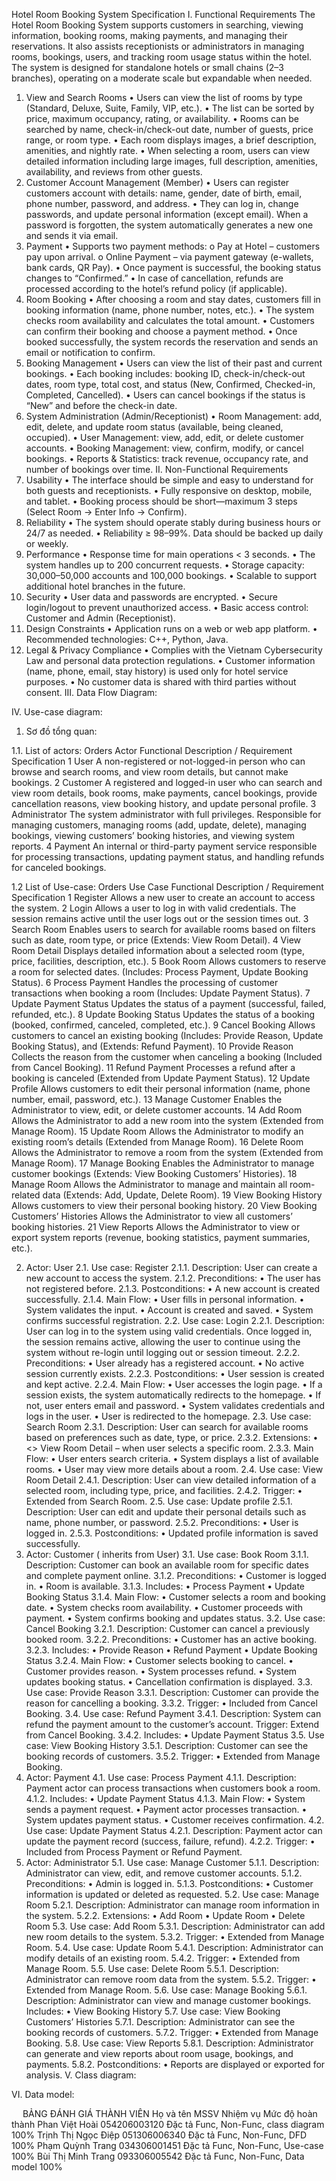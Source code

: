 Hotel Room Booking System Specification
I. Functional Requirements
The Hotel Room Booking System supports customers in searching, viewing information, booking rooms, making payments, and managing their reservations.
It also assists receptionists or administrators in managing rooms, bookings, users, and tracking room usage status within the hotel.
The system is designed for standalone hotels or small chains (2–3 branches), operating on a moderate scale but expandable when needed.
1. View and Search Rooms
•	Users can view the list of rooms by type (Standard, Deluxe, Suite, Family, VIP, etc.).
•	The list can be sorted by price, maximum occupancy, rating, or availability.
•	Rooms can be searched by name, check-in/check-out date, number of guests, price range, or room type.
•	Each room displays images, a brief description, amenities, and nightly rate.
•	When selecting a room, users can view detailed information including large images, full description, amenities, availability, and reviews from other guests.
2. Customer Account Management (Member)
•	Users can register customers account with details: name, gender, date of birth, email, phone number, password, and address.
•	They can log in, change passwords, and update personal information (except email).
When a password is forgotten, the system automatically generates a new one and sends it via email.
3. Payment
•	Supports two payment methods:
o	Pay at Hotel – customers pay upon arrival.
o	Online Payment – via payment gateway (e-wallets, bank cards, QR Pay).
•	Once payment is successful, the booking status changes to “Confirmed.”
•	In case of cancellation, refunds are processed according to the hotel’s refund policy (if applicable).
4. Room Booking
•	After choosing a room and stay dates, customers fill in booking information (name, phone number, notes, etc.).
•	The system checks room availability and calculates the total amount.
•	Customers can confirm their booking and choose a payment method.
•	Once booked successfully, the system records the reservation and sends an email or notification to confirm.
5. Booking Management
•	Users can view the list of their past and current bookings.
•	Each booking includes: booking ID, check-in/check-out dates, room type, total cost, and status (New, Confirmed, Checked-in, Completed, Cancelled).
•	Users can cancel bookings if the status is “New” and before the check-in date.
6. System Administration (Admin/Receptionist)
•	Room Management: add, edit, delete, and update room status (available, being cleaned, occupied).
•	User Management: view, add, edit, or delete customer accounts.
•	Booking Management: view, confirm, modify, or cancel bookings.
•	Reports & Statistics: track revenue, occupancy rate, and number of bookings over time.
II. Non-Functional Requirements
1. Usability
•	The interface should be simple and easy to understand for both guests and receptionists.
•	Fully responsive on desktop, mobile, and tablet.
•	Booking process should be short—maximum 3 steps (Select Room → Enter Info → Confirm).
2. Reliability
•	The system should operate stably during business hours or 24/7 as needed.
•	Reliability ≥ 98–99%. Data should be backed up daily or weekly.
3. Performance
•	Response time for main operations < 3 seconds.
•	The system handles up to 200 concurrent requests.
•	Storage capacity: 30,000–50,000 accounts and 100,000 bookings.
•	Scalable to support additional hotel branches in the future.
4. Security
•	User data and passwords are encrypted.
•	Secure login/logout to prevent unauthorized access.
•	Basic access control: Customer and Admin (Receptionist).
5. Design Constraints
•	Application runs on a web or web app platform.
•	Recommended technologies: C++, Python, Java.
6. Legal & Privacy Compliance
•	Complies with the Vietnam Cybersecurity Law and personal data protection regulations.
•	Customer information (name, phone, email, stay history) is used only for hotel service purposes.
•	No customer data is shared with third parties without consent.
III. Data Flow Diagram:
 
 


IV. Use-case diagram:
1.	Sơ đồ tổng quan:
 
1.1.	List of actors:
Orders 	Actor	Functional Description / Requirement Specification
1	User	A non-registered or not-logged-in person who can browse and search rooms, and view room details, but cannot make bookings.
2	Customer	A registered and logged-in user who can search and view room details, book rooms, make payments, cancel bookings, provide cancellation reasons, view booking history, and update personal profile.
3	Administrator	The system administrator with full privileges. Responsible for managing customers, managing rooms (add, update, delete), managing bookings, viewing customers’ booking histories, and viewing system reports.
4	Payment 	An internal or third-party payment service responsible for processing transactions, updating payment status, and handling refunds for canceled bookings.

1.2 List of Use-case:
Orders	Use Case	Functional Description / Requirement Specification
1	Register	Allows a new user to create an account to access the system.
2	Login	Allows a user to log in with valid credentials. The session remains active until the user logs out or the session times out.
3	Search Room	Enables users to search for available rooms based on filters such as date, room type, or price (Extends: View Room Detail).
4	View Room Detail	Displays detailed information about a selected room (type, price, facilities, description, etc.).
5	Book Room	Allows customers to reserve a room for selected dates. (Includes: Process Payment, Update Booking Status).
6	Process Payment	Handles the processing of customer transactions when booking a room (Includes: Update Payment Status).
7	Update Payment Status	Updates the status of a payment (successful, failed, refunded, etc.).
8	Update Booking Status	Updates the status of a booking (booked, confirmed, canceled, completed, etc.).
9	Cancel Booking	Allows customers to cancel an existing booking (Includes: Provide Reason, Update Booking Status), and (Extends: Refund Payment).
10	Provide Reason	Collects the reason from the customer when canceling a booking (Included from Cancel Booking).
11	Refund Payment	Processes a refund after a booking is canceled (Extended from Update Payment Status).
12	Update Profile	Allows customers to edit their personal information (name, phone number, email, password, etc.).
13	Manage Customer	Enables the Administrator to view, edit, or delete customer accounts.
14	Add Room	Allows the Administrator to add a new room into the system (Extended from Manage Room).
15	Update Room	Allows the Administrator to modify an existing room’s details (Extended from Manage Room).
16	Delete Room	Allows the Administrator to remove a room from the system (Extended from Manage Room).
17	Manage Booking	Enables the Administrator to manage customer bookings (Extends: View Booking Customers’ Histories).
18	Manage Room	Allows the Administrator to manage and maintain all room-related data (Extends: Add, Update, Delete Room).
19	View Booking History	Allows customers to view their personal booking history.
20	View Booking Customers’ Histories	Allows the Administrator to view all customers’ booking histories.
21	View Reports	Allows the Administrator to view or export system reports (revenue, booking statistics, payment summaries, etc.).

2. Actor: User
2.1. Use case: Register
2.1.1. Description: User can create a new account to access the system.
2.1.2. Preconditions:
•	The user has not registered before.
2.1.3. Postconditions:
•	A new account is created successfully.
2.1.4. Main Flow:
•	User fills in personal information.
•	System validates the input.
•	Account is created and saved.
•	System confirms successful registration.
2.2. Use case: Login
2.2.1. Description: User can log in to the system using valid credentials. Once logged in, the session remains active, allowing the user to continue using the system without re-login until logging out or session timeout.
2.2.2. Preconditions:
•	User already has a registered account.
•	No active session currently exists.
2.2.3. Postconditions:
•	User session is created and kept active.
2.2.4. Main Flow:
•	User accesses the login page.
•	If a session exists, the system automatically redirects to the homepage.
•	If not, user enters email and password.
•	System validates credentials and logs in the user.
•	User is redirected to the homepage.
2.3. Use case: Search Room
2.3.1. Description: User can search for available rooms based on preferences such as date, type, or price.
2.3.2. Extensions:
•	<<extend>> View Room Detail – when user selects a specific room.
2.3.3. Main Flow:
•	User enters search criteria.
•	System displays a list of available rooms.
•	User may view more details about a room.
2.4. Use case: View Room Detail
2.4.1. Description: User can view detailed information of a selected room, including type, price, and facilities.
2.4.2. Trigger: 
•	Extended from Search Room.
2.5. Use case: Update profile
2.5.1. Description: User can edit and update their personal details such as name, phone number, or password.
2.5.2. Preconditions:
•	User is logged in.
2.5.3. Postconditions:
•	Updated profile information is saved successfully.
3. Actor: Customer ( inherits from User)
3.1. Use case: Book Room
3.1.1. Description: Customer can book an available room for specific dates and complete payment online.
3.1.2. Preconditions:
•	Customer is logged in.
•	Room is available.
3.1.3. Includes:
•	Process Payment
•	Update Booking Status
3.1.4. Main Flow:
•	Customer selects a room and booking date.
•	System checks room availability.
•	Customer proceeds with payment.
•	System confirms booking and updates status.
3.2. Use case: Cancel Booking
3.2.1. Description: Customer can cancel a previously booked room.
3.2.2. Preconditions:
•	Customer has an active booking.
3.2.3. Includes:
•	Provide Reason
•	Refund Payment
•	Update Booking Status
3.2.4. Main Flow:
•	Customer selects booking to cancel.
•	Customer provides reason.
•	System processes refund.
•	System updates booking status.
•	Cancellation confirmation is displayed.
3.3. Use case: Provide Reason
3.3.1. Description: Customer can provide the reason for cancelling a booking.
3.3.2. Trigger: 
•	Included from Cancel Booking.
3.4. Use case: Refund Payment
3.4.1. Description: System can refund the payment amount to the customer’s account.
 Trigger: Extend from Cancel Booking.
3.4.2. Includes: 
•	Update Payment Status
3.5. Use case: View Booking History
3.5.1. Description: Customer can see the booking records of customers.
3.5.2. Trigger: 
•	Extended from Manage Booking.
4. Actor: Payment
4.1. Use case: Process Payment
4.1.1. Description: Payment actor can process transactions when customers book a room.
4.1.2. Includes:
•	Update Payment Status
4.1.3. Main Flow:
•	System sends a payment request.
•	Payment actor processes transaction.
•	System updates payment status.
•	Customer receives confirmation.
4.2. Use case: Update Payment Status
4.2.1. Description: Payment actor can update the payment record (success, failure, refund).
4.2.2. Trigger:
•	Included from Process Payment or Refund Payment.
5. Actor: Administrator
5.1. Use case: Manage Customer
5.1.1. Description: Administrator can view, edit, and remove customer accounts.
5.1.2. Preconditions:
•	Admin is logged in.
5.1.3. Postconditions:
•	Customer information is updated or deleted as requested.
5.2. Use case: Manage Room
5.2.1. Description: Administrator can manage room information in the system.
5.2.2. Extensions:
•	Add Room
•	Update Room
•	Delete Room
5.3. Use case: Add Room
5.3.1. Description: Administrator can add new room details to the system.
5.3.2. Trigger: 
•	Extended from Manage Room.
5.4. Use case: Update Room
5.4.1. Description: Administrator can modify details of an existing room.
5.4.2. Trigger: 
•	Extended from Manage Room.
5.5. Use case: Delete Room
5.5.1. Description: Administrator can remove room data from the system.
5.5.2. Trigger: 
•	Extended from Manage Room.
5.6. Use case: Manage Booking
5.6.1. Description: Administrator can view and manage customer bookings.
Includes:
•	View Booking History
5.7. Use case: View Booking Customers’ Histories
5.7.1. Description: Administrator can see the booking records of customers.
5.7.2. Trigger: 
•	Extended from Manage Booking.
5.8. Use case: View Reports
5.8.1. Description: Administrator can generate and view reports about room usage, bookings, and payments.
5.8.2. Postconditions:
•	Reports are displayed or exported for analysis.
V. Class diagram:
 
VI. Data model:
 
 
BẢNG ĐÁNH GIÁ THÀNH VIÊN
Họ và tên	MSSV	Nhiệm vụ	Mức độ hoàn thành
Phan Việt Hoài	054206003120	Đặc tả Func, Non-Func, class diagram	100%
Trịnh Thị Ngọc Điệp	051306006340	Đặc tả Func, Non-Func, DFD	100%
Phạm Quỳnh Trang	034306001451	Đặc tả Func, Non-Func, Use-case	100%
Bùi Thị Minh Trang	093306005542	Đặc tả Func, Non-Func, Data model	100%


